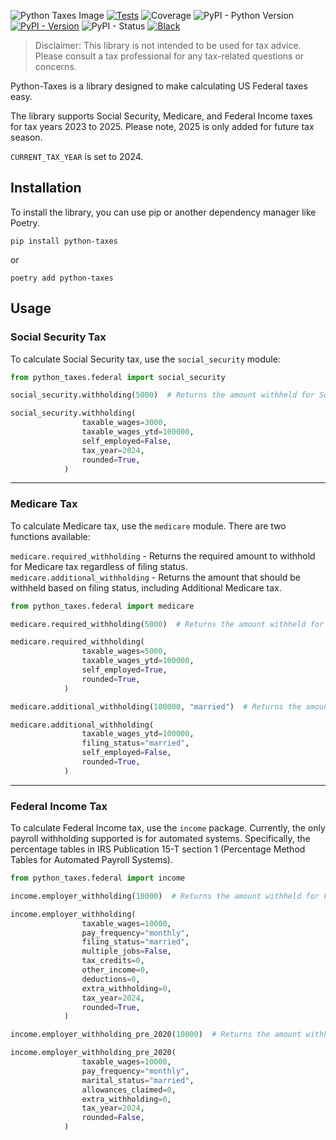 ![Python Taxes Image](https://github.com/user-attachments/assets/6c62946b-e749-46bb-a84e-6321397f1753)
[![Tests](https://github.com/stacynoland/python-taxes/actions/workflows/tests.yml/badge.svg)](https://github.com/stacynoland/python-taxes/actions/workflows/tests.yml)
![Coverage](https://img.shields.io/badge/dynamic/json?url=https%3A%2F%2Fstacynoland.com%2Fpython-taxes%2Fcoverage.json&query=%24.totals.percent_covered_display&suffix=%25&label=coverage&color=3fb831)
![PyPI - Python Version](https://img.shields.io/pypi/pyversions/python-taxes?logo=python&logoColor=yellow)
[![PyPI - Version](https://img.shields.io/pypi/v/python-taxes)](https://pypi.org/project/python-taxes/)
![PyPI - Status](https://img.shields.io/pypi/status/python-taxes)
[![Black](https://img.shields.io/badge/code%20style-black-000000)](https://github.com/psf/black)

> Disclaimer: This library is not intended to be used for tax advice. Please consult a tax professional for any tax-related questions or concerns.

Python-Taxes is a library designed to make calculating US Federal taxes easy.

The library supports Social Security, Medicare, and Federal Income taxes for tax years 2023 to 2025. Please note, 2025 is only added for future tax season.

`CURRENT_TAX_YEAR` is set to 2024.

## Installation

To install the library, you can use pip or another dependency manager like Poetry.

`pip install python-taxes`

or

`poetry add python-taxes`

## Usage

### Social Security Tax

To calculate Social Security tax, use the `social_security` module:

```python
from python_taxes.federal import social_security

social_security.withholding(5000)  # Returns the amount withheld for Social Security tax

social_security.withholding(
                taxable_wages=3000,
                taxable_wages_ytd=100000,
                self_employed=False,
                tax_year=2024,
                rounded=True,
            )
```
---
### Medicare Tax

To calculate Medicare tax, use the `medicare` module. There are two functions available:

`medicare.required_withholding` - Returns the required amount to withhold for Medicare tax regardless of filing status.
`medicare.additional_withholding` - Returns the amount that should be withheld based on filing status, including Additional Medicare tax.

```python
from python_taxes.federal import medicare

medicare.required_withholding(5000)  # Returns the amount withheld for Medicare tax

medicare.required_withholding(
                taxable_wages=5000,
                taxable_wages_ytd=100000,
                self_employed=True,
                rounded=True,
            )

medicare.additional_withholding(100000, "married")  # Returns the amount withheld for Medicare Tax and Additional Medicare tax, if applicable, based on filing status.

medicare.additional_withholding(
                taxable_wages_ytd=100000,
                filing_status="married",
                self_employed=False,
                rounded=True,
            )
```
---
### Federal Income Tax

To calculate Federal Income tax, use the `income` package. Currently, the only payroll withholding supported is for automated systems. Specifically, the percentage tables in IRS Publication 15-T section 1 (Percentage Method Tables for Automated Payroll Systems).

```python
from python_taxes.federal import income

income.employer_withholding(10000)  # Returns the amount withheld for Federal Income tax

income.employer_withholding(
                taxable_wages=10000,
                pay_frequency="monthly",
                filing_status="married",
                multiple_jobs=False,
                tax_credits=0,
                other_income=0,
                deductions=0,
                extra_withholding=0,
                tax_year=2024,
                rounded=True,
            )

income.employer_withholding_pre_2020(10000)  # Returns the amount withheld for Federal Income tax - using this method is required if Form W-4 is from 2019 or earlier.

income.employer_withholding_pre_2020(
                taxable_wages=10000,
                pay_frequency="monthly",
                marital_status="married",
                allowances_claimed=0,
                extra_withholding=0,
                tax_year=2024,
                rounded=False,
            )
```

